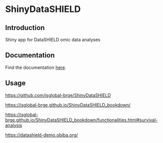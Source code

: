 # ShinyDataSHIELD

## Introduction

Shiny app for DataSHIELD omic data analyses

## Documentation

Find the documentation [here](https://isglobal-brge.github.io/ShinyDataSHIELD_bookdown/).

## Usage



  https://github.com/isglobal-brge/ShinyDataSHIELD

  https://isglobal-brge.github.io/ShinyDataSHIELD_bookdown/

  https://isglobal-brge.github.io/ShinyDataSHIELD_bookdown/functionalities.html#survival-analysis

  https://datashield-demo.obiba.org/
